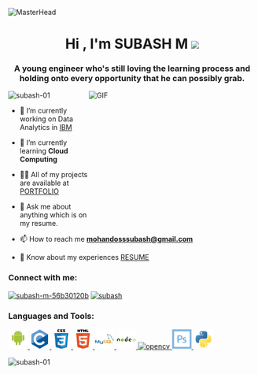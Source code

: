 ![MasterHead](https://1.bp.blogspot.com/-7A4WynwLsMw/XbBpCXG8fHI/AAAAAAAAMt4/uOa1bpLskYgrwGbllhSu2SDj_Mig8SXJQCLcBGAsYHQ/s1600/2000_600px.gif)
<h1 align="center">Hi , I'm SUBASH M  <img src="https://media.giphy.com/media/hvRJCLFzcasrR4ia7z/giphy.gif" width="40"> </h1>
<h3 align="center">A young engineer who's still loving the learning process and holding onto every opportunity that he can possibly grab.</h3>
<img align="right" alt="GIF" width="340" height="290" src="https://d6f6d0kpz0gyr.cloudfront.net/uploads/images-archive/Blog/Gifs/coding.gif?raw=true" />

<p align="left"> <img src="https://komarev.com/ghpvc/?username=subash-01&label=Profile%20views&color=0e75b6&style=flat" alt="subash-01" /> </p>

- 🔭 I’m currently working on Data Analytics in [IBM](https://www.ibm.com/in-en/marketing/careereducation/bigdata-analytics/)

- 🌱 I’m currently learning **Cloud Computing**

- 👨‍💻 All of my projects are available at [PORTFOLIO](https://subashmohandoss.netlify.app/)

- 💬 Ask me about anything which is on my resume.

- 📫 How to reach me **mohandosssubash@gmail.com**

- 📄 Know about my experiences [RESUME](https://docs.google.com/document/d/1Xxk7uMSR2oDQkuQVK1kYYxATVqoD1U5G5zisEEkO0ao/edit?usp=sharing)

<h3 align="left">Connect with me:</h3>
<p align="left">
<a href="https://linkedin.com/in/subash-m-56b30120b" target="blank"><img align="center" src="https://raw.githubusercontent.com/rahuldkjain/github-profile-readme-generator/master/src/images/icons/Social/linked-in-alt.svg" alt="subash-m-56b30120b" height="30" width="40" /></a>
<a href="https://fb.com/subash" target="blank"><img align="center" src="https://raw.githubusercontent.com/rahuldkjain/github-profile-readme-generator/master/src/images/icons/Social/facebook.svg" alt="subash" height="30" width="40" /></a>
</p>

<h3 align="left">Languages and Tools:</h3>
<p align="left"> <a href="https://developer.android.com" target="_blank" rel="noreferrer"> <img src="https://raw.githubusercontent.com/devicons/devicon/master/icons/android/android-original-wordmark.svg" alt="android" width="40" height="40"/> </a> <a href="https://www.cprogramming.com/" target="_blank" rel="noreferrer"> <img src="https://raw.githubusercontent.com/devicons/devicon/master/icons/c/c-original.svg" alt="c" width="40" height="40"/> </a> <a href="https://www.w3schools.com/css/" target="_blank" rel="noreferrer"> <img src="https://raw.githubusercontent.com/devicons/devicon/master/icons/css3/css3-original-wordmark.svg" alt="css3" width="40" height="40"/> </a> <a href="https://www.w3.org/html/" target="_blank" rel="noreferrer"> <img src="https://raw.githubusercontent.com/devicons/devicon/master/icons/html5/html5-original-wordmark.svg" alt="html5" width="40" height="40"/> </a> <a href="https://www.mysql.com/" target="_blank" rel="noreferrer"> <img src="https://raw.githubusercontent.com/devicons/devicon/master/icons/mysql/mysql-original-wordmark.svg" alt="mysql" width="40" height="40"/> </a> <a href="https://nodejs.org" target="_blank" rel="noreferrer"> <img src="https://raw.githubusercontent.com/devicons/devicon/master/icons/nodejs/nodejs-original-wordmark.svg" alt="nodejs" width="40" height="40"/> </a> <a href="https://opencv.org/" target="_blank" rel="noreferrer"> <img src="https://www.vectorlogo.zone/logos/opencv/opencv-icon.svg" alt="opencv" width="40" height="40"/> </a> <a href="https://www.photoshop.com/en" target="_blank" rel="noreferrer"> <img src="https://raw.githubusercontent.com/devicons/devicon/master/icons/photoshop/photoshop-line.svg" alt="photoshop" width="40" height="40"/> </a> <a href="https://www.python.org" target="_blank" rel="noreferrer"> <img src="https://raw.githubusercontent.com/devicons/devicon/master/icons/python/python-original.svg" alt="python" width="40" height="40"/> </a> </p>

<p><img align="center" src="https://github-readme-streak-stats.herokuapp.com/?user=subash-01&" alt="subash-01" /></p>

